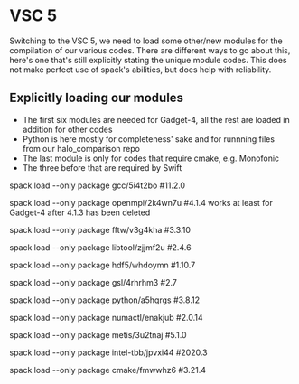 # VSC 5

Switching to the VSC 5, we need to load some other/new modules for the compilation of our various codes. There are different ways to go about this, here's one that's still explicitly stating the unique module codes. This does not make perfect use of spack's abilities, but does help with reliability.


## Explicitly loading our modules
- The first six modules are needed for Gadget-4, all the rest are loaded in addition for other codes
- Python is here mostly for completeness' sake and for runnning files from our halo_comparison repo
- The last module is only for codes that require cmake, e.g. Monofonic 
- The three before that are required by Swift

spack load --only package gcc/5i4t2bo #11.2.0

spack load --only package openmpi/2k4wn7u #4.1.4 works at least for Gadget-4 after 4.1.3 has been deleted

spack load --only package fftw/v3g4kha #3.3.10

spack load --only package libtool/zjjmf2u #2.4.6

spack load --only package hdf5/whdoymn #1.10.7

spack load --only package gsl/4rhrhm3 #2.7

spack load --only package python/a5hqrgs #3.8.12

spack load --only package numactl/enakjub #2.0.14

spack load --only package metis/3u2tnaj #5.1.0

spack load --only package intel-tbb/jpvxi44 #2020.3

spack load --only package cmake/fmwwhz6 #3.21.4
